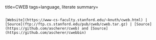 title=CWEB
tags=language, literate
summary=
~~~~~~

[Website](https://www-cs-faculty.stanford.edu/~knuth/cweb.html) | [Source](ftp://ftp.cs.stanford.edu/pub/cweb/cweb.tar.gz) | [Source](https://github.com/ascherer/cweb) and [Source](https://github.com/ascherer/cwebbin)

